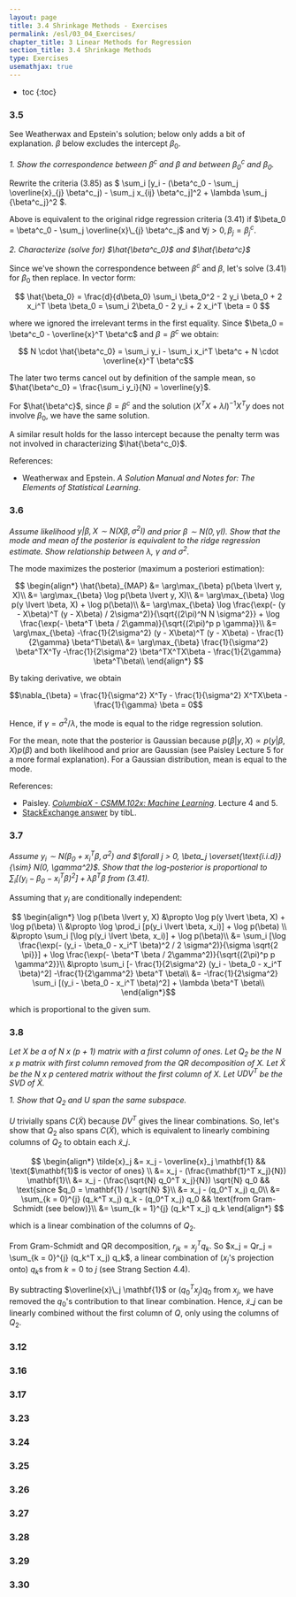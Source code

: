 ```yaml
---
layout: page
title: 3.4 Shrinkage Methods - Exercises
permalink: /esl/03_04_Exercises/
chapter_title: 3 Linear Methods for Regression
section_title: 3.4 Shrinkage Methods
type: Exercises
usemathjax: true
---
```


* toc
{:toc}

### 3.5

See Weatherwax and Epstein's solution; below only adds a bit of explanation. $\beta$ below excludes the intercept $\beta_0$.

*1. Show the correspondence between $\beta^c$ and $\beta$ and between $\beta^c_0$ and $\beta_0$.*

Rewrite the criteria (3.85) as $ \sum_i [y_i - (\beta^c_0 - \sum_j \overline{x}\_{j} \beta^c_j) - \sum_j x_{ij} \beta^c_j]^2 + \lambda \sum_j {\beta^c_j}^2 $.

Above is equivalent to the original ridge regression criteria (3.41) if $\beta_0 = \beta^c_0 - \sum_j \overline{x}\_{j} \beta^c_j$ and $\forall j > 0, \beta_j = \beta^c_j$.

*2. Characterize (solve for) $\hat{\beta^c_0}$ and $\hat{\beta^c}$*

Since we've shown the correspondence between $\beta^c$ and $\beta$, let's solve (3.41) for $\beta_0$ then replace. In vector form:

$$
\hat{\beta_0} 
= \frac{d}{d\beta_0} \sum_i \beta_0^2 - 2 y_i \beta_0 + 2 x_i^T \beta \beta_0
= \sum_i 2\beta_0 - 2 y_i + 2 x_i^T \beta = 0
$$

where we ignored the irrelevant terms in the first equality. Since $\beta_0 = \beta^c_0 - \overline{x}^T \beta^c$ and $\beta = \beta^c$ we obtain:

$$ N \cdot \hat{\beta^c_0} = \sum_i y_i - \sum_i x_i^T \beta^c + N \cdot \overline{x}^T \beta^c$$

The later two terms cancel out by definition of the sample mean, so $\hat{\beta^c_0} = \frac{\sum_i y_i}{N} = \overline{y}$.

For $\hat{\beta^c}$, since $\beta = \beta^c$ and the solution $(X^TX + \lambda I)^{-1}X^Ty$ does not involve $\beta_0$, we have the same solution.

A similar result holds for the lasso intercept because the penalty term was not involved in characterizing $\hat{\beta^c_0}$.

References:

* Weatherwax and Epstein. *A Solution Manual and Notes for:
The Elements of Statistical Learning*.

### 3.6

*Assume likelihood $y \lvert \beta, X \sim N(X\beta, \sigma^2 I)$ and prior $\beta \sim N(0, \gamma I)$. Show that the mode and mean of the posterior is equivalent to the ridge regression estimate. Show relationship between $\lambda$, $\gamma$ and $\sigma^2$.*

The mode maximizes the posterior (maximum a posteriori estimation):

$$ \begin{align*}
\hat{\beta}_{MAP} 
&= \arg\max_{\beta} p(\beta \lvert y, X)\\
&= \arg\max_{\beta} \log p(\beta \lvert y, X)\\
&= \arg\max_{\beta} \log p(y \lvert \beta, X) + \log p(\beta)\\
&= \arg\max_{\beta} \log \frac{\exp(- (y - X\beta)^T (y - X\beta) / 2\sigma^2)}{\sqrt{(2\pi)^N N \sigma^2}} + \log \frac{\exp(- \beta^T \beta / 2\gamma)}{\sqrt{(2\pi)^p p \gamma}}\\
&= \arg\max_{\beta} -\frac{1}{2\sigma^2} (y - X\beta)^T (y - X\beta) - \frac{1}{2\gamma} \beta^T\beta\\
&= \arg\max_{\beta} \frac{1}{\sigma^2} \beta^TX^Ty -\frac{1}{2\sigma^2} \beta^TX^TX\beta - \frac{1}{2\gamma} \beta^T\beta\\
\end{align*} $$

By taking derivative, we obtain

$$\nabla_{\beta} = \frac{1}{\sigma^2} X^Ty - \frac{1}{\sigma^2} X^TX\beta - \frac{1}{\gamma} \beta = 0$$

Hence, if $\gamma = \sigma^2 / \lambda$, the mode is equal to the ridge regression solution.

For the mean, note that the posterior is Gaussian because $p(\beta \lvert y, X) \propto p(y \lvert \beta, X) p(\beta)$ and both likelihood and prior are Gaussian (see Paisley Lecture 5 for a more formal explanation). For a Gaussian distribution, mean is equal to the mode.

References:
* Paisley. [*ColumbiaX - CSMM.102x: Machine Learning*](https://www.edx.org/course/machine-learning). Lecture 4 and 5.
* [StackExchange answer](https://math.stackexchange.com/a/2211829/455856) by tibL.

### 3.7

*Assume $y_i \sim N(\beta_0 + x_i^T \beta, \sigma^2)$ and $\forall j > 0, \beta_j \overset{\text{i.i.d}}{\sim} N(0, \gamma^2)$. Show that the log-posterior is proportional to $\sum_i [(y_i - \beta_0 - x_i^T \beta)^2] + \lambda \beta^T\beta$ from (3.41).*

Assuming that $y_i$ are conditionally independent:

$$ \begin{align*}
\log p(\beta \lvert y, X) &\propto \log p(y \lvert \beta, X) + \log p(\beta) \\
&\propto \log \prod_i [p(y_i \lvert \beta, x_i)] + \log p(\beta) \\
&\propto \sum_i [\log p(y_i \lvert \beta, x_i)] + \log p(\beta)\\
&= \sum_i [\log \frac{\exp(- (y_i - \beta_0 - x_i^T \beta)^2 / 2 \sigma^2)}{\sigma \sqrt{2 \pi}}] + \log \frac{\exp(- \beta^T \beta / 2\gamma^2)}{\sqrt{(2\pi)^p p \gamma^2}}\\
&\propto \sum_i [- \frac{1}{2\sigma^2} (y_i - \beta_0 - x_i^T \beta)^2] -\frac{1}{2\gamma^2} \beta^T \beta\\
&= -\frac{1}{2\sigma^2} \sum_i [(y_i - \beta_0 - x_i^T \beta)^2] + \lambda \beta^T \beta\\
\end{align*}$$

which is proportional to the given sum.

### 3.8

*Let $X$ be a of N x (p + 1) matrix with a first column of ones. Let $Q_2$ be the N x p matrix with first column removed from the QR decomposition of $X$. Let $\tilde{X}$ be the N x p centered matrix without the first column of $X$. Let $UDV^T$ be the SVD of $\tilde{X}$.*

*1. Show that $Q_2$ and $U$ span the same subspace.*

$U$ trivially spans $C(\tilde{X})$ because $DV^T$ gives the linear combinations. So, let's show that $Q_2$ also spans $C(\tilde{X})$, which is equivalent to linearly combining columns of $Q_2$ to obtain each $\tilde{x}\_j$.

$$ \begin{align*} 
\tilde{x}_j 
&= x_j - \overline{x}_j \mathbf{1} && \text{$\mathbf{1}$ is vector of ones} \\
&= x_j - (\frac{\mathbf{1}^T x_j}{N}) \mathbf{1}\\
&= x_j - (\frac{\sqrt{N} q_0^T x_j}{N}) \sqrt{N} q_0 && \text{since $q_0 = \mathbf{1} / \sqrt{N} $}\\
&= x_j - (q_0^T x_j) q_0\\
&= \sum_{k = 0}^{j} (q_k^T x_j) q_k - (q_0^T x_j) q_0 && \text{from Gram-Schmidt (see below)}\\
&= \sum_{k = 1}^{j} (q_k^T x_j) q_k
\end{align*} $$

which is a linear combination of the columns of $Q_2$.

From Gram-Schmidt and QR decomposition, $r_{jk} = x_j^Tq_k$. So $x_j = Qr_j = \sum_{k = 0}^{j} (q_k^T x_j) q_k$, a linear combination of ($x_j$'s projection onto) $q_k$s from $k=0$ to $j$ (see Strang Section 4.4).

By subtracting $\overline{x}\_j \mathbf{1}$ or $(q_0^T x_j) q_0$ from $x_j$, we have removed the $q_0$'s contribution to that linear combination. Hence, $\tilde{x}\_j$ can be linearly combined without the first column of $Q$, only using the columns of $Q_2$.

### 3.12

### 3.16

### 3.17

### 3.23

### 3.24

### 3.25

### 3.26

### 3.27

### 3.28

### 3.29

### 3.30